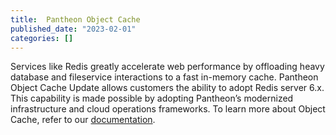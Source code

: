 ```yaml
---
title:  Pantheon Object Cache
published_date: "2023-02-01"
categories: []
---
```

Services like Redis greatly accelerate web performance by offloading heavy database and fileservice interactions to a fast in-memory cache. Pantheon Object Cache Update allows customers the ability to adopt Redis server 6.x. This capability is made possible by adopting Pantheon’s modernized infrastructure and cloud operations frameworks. To learn more about Object Cache, refer to our [documentation](/guides/object-cache).
